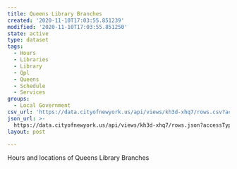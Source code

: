 ```yaml
---
title: Queens Library Branches
created: '2020-11-10T17:03:55.851239'
modified: '2020-11-10T17:03:55.851250'
state: active
type: dataset
tags:
  - Hours
  - Libraries
  - Library
  - Qpl
  - Queens
  - Schedule
  - Services
groups:
  - Local Government
csv_url: 'https://data.cityofnewyork.us/api/views/kh3d-xhq7/rows.csv?accessType=DOWNLOAD'
json_url: >-
  https://data.cityofnewyork.us/api/views/kh3d-xhq7/rows.json?accessType=DOWNLOAD
layout: post

---
```

Hours and locations of Queens Library Branches

